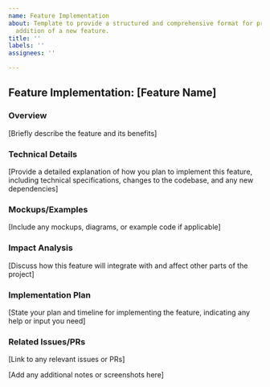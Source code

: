 ```yaml
---
name: Feature Implementation
about: Template to provide a structured and comprehensive format for proposing the
  addition of a new feature.
title: ''
labels: ''
assignees: ''

---
```


## Feature Implementation: [Feature Name]

### Overview
[Briefly describe the feature and its benefits]

### Technical Details
[Provide a detailed explanation of how you plan to implement this feature, including technical specifications, changes to the codebase, and any new dependencies]

### Mockups/Examples
[Include any mockups, diagrams, or example code if applicable]

### Impact Analysis
[Discuss how this feature will integrate with and affect other parts of the project]

### Implementation Plan
[State your plan and timeline for implementing the feature, indicating any help or input you need]

### Related Issues/PRs
[Link to any relevant issues or PRs]

[Add any additional notes or screenshots here]

